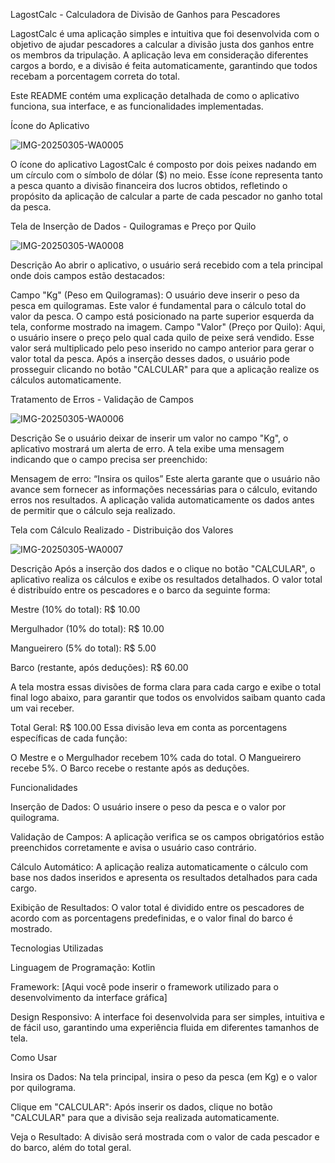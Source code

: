 LagostCalc - Calculadora de Divisão de Ganhos para Pescadores

LagostCalc é uma aplicação simples e intuitiva que foi desenvolvida com o objetivo de ajudar pescadores a calcular a divisão justa dos ganhos entre os membros da tripulação. A aplicação leva em consideração diferentes cargos a bordo, e a divisão é feita automaticamente, garantindo que todos recebam a porcentagem correta do total.

Este README contém uma explicação detalhada de como o aplicativo funciona, sua interface, e as funcionalidades implementadas.

Ícone do Aplicativo

![IMG-20250305-WA0005](https://github.com/user-attachments/assets/feb38a29-2e55-4b7a-9bdc-da91a1e33da6)

O ícone do aplicativo LagostCalc é composto por dois peixes nadando em um círculo com o símbolo de dólar ($) no meio. Esse ícone representa tanto a pesca quanto a divisão financeira dos lucros obtidos, refletindo o propósito da aplicação de calcular a parte de cada pescador no ganho total da pesca.

Tela de Inserção de Dados - Quilogramas e Preço por Quilo

![IMG-20250305-WA0008](https://github.com/user-attachments/assets/a0b31e44-4f74-4965-bef5-229f58242940)

Descrição
Ao abrir o aplicativo, o usuário será recebido com a tela principal onde dois campos estão destacados:

Campo "Kg" (Peso em Quilogramas):
O usuário deve inserir o peso da pesca em quilogramas. Este valor é fundamental para o cálculo total do valor da pesca.
O campo está posicionado na parte superior esquerda da tela, conforme mostrado na imagem.
Campo "Valor" (Preço por Quilo):
Aqui, o usuário insere o preço pelo qual cada quilo de peixe será vendido. Esse valor será multiplicado pelo peso inserido no campo anterior para gerar o valor total da pesca.
Após a inserção desses dados, o usuário pode prosseguir clicando no botão "CALCULAR" para que a aplicação realize os cálculos automaticamente.

Tratamento de Erros - Validação de Campos

![IMG-20250305-WA0006](https://github.com/user-attachments/assets/e1e77a48-df11-4470-9c02-196fc2efb15e)

Descrição
Se o usuário deixar de inserir um valor no campo "Kg", o aplicativo mostrará um alerta de erro. A tela exibe uma mensagem indicando que o campo precisa ser preenchido:

Mensagem de erro: “Insira os quilos”
Este alerta garante que o usuário não avance sem fornecer as informações necessárias para o cálculo, evitando erros nos resultados. A aplicação valida automaticamente os dados antes de permitir que o cálculo seja realizado.

Tela com Cálculo Realizado - Distribuição dos Valores

![IMG-20250305-WA0007](https://github.com/user-attachments/assets/4bc8c06b-5241-4196-8aac-22024ec5b657)


Descrição
Após a inserção dos dados e o clique no botão "CALCULAR", o aplicativo realiza os cálculos e exibe os resultados detalhados. O valor total é distribuído entre os pescadores e o barco da seguinte forma:

Mestre (10% do total): R$ 10.00

Mergulhador (10% do total): R$ 10.00

Mangueirero (5% do total): R$ 5.00

Barco (restante, após deduções): R$ 60.00

A tela mostra essas divisões de forma clara para cada cargo e exibe o total final logo abaixo, para garantir que todos os envolvidos saibam quanto cada um vai receber.

Total Geral: R$ 100.00
Essa divisão leva em conta as porcentagens específicas de cada função:

O Mestre e o Mergulhador recebem 10% cada do total.
O Mangueirero recebe 5%.
O Barco recebe o restante após as deduções.

Funcionalidades

Inserção de Dados: O usuário insere o peso da pesca e o valor por quilograma.

Validação de Campos: A aplicação verifica se os campos obrigatórios estão preenchidos corretamente e avisa o usuário caso contrário.

Cálculo Automático: A aplicação realiza automaticamente o cálculo com base nos dados inseridos e apresenta os resultados detalhados para cada cargo.

Exibição de Resultados: O valor total é dividido entre os pescadores de acordo com as porcentagens predefinidas, e o valor final do barco é mostrado.

Tecnologias Utilizadas

Linguagem de Programação: Kotlin

Framework: [Aqui você pode inserir o framework utilizado para o desenvolvimento da interface gráfica]

Design Responsivo: A interface foi desenvolvida para ser simples, intuitiva e de fácil uso, garantindo uma experiência fluida em diferentes tamanhos de tela.

Como Usar

Insira os Dados: Na tela principal, insira o peso da pesca (em Kg) e o valor por quilograma.

Clique em "CALCULAR": Após inserir os dados, clique no botão "CALCULAR" para que a divisão seja realizada automaticamente.

Veja o Resultado: A divisão será mostrada com o valor de cada pescador e do barco, além do total geral.
